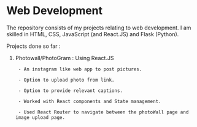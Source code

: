 # Web Development 

The repository consists of my projects relating to web development. I am skilled in HTML, CSS, JavaScript (and React.JS) and Flask (Python). 





Projects done so far : 


1. Photowall/PhotoGram  : Using React.JS  

        - An instagram like web app to post pictures. 
        
        - Option to upload photo from link.
        
        - Option to provide relevant captions.
        
        - Worked with React components and State management. 
        
        - Used React Router to navigate between the photoWall page and image upload page.
        
